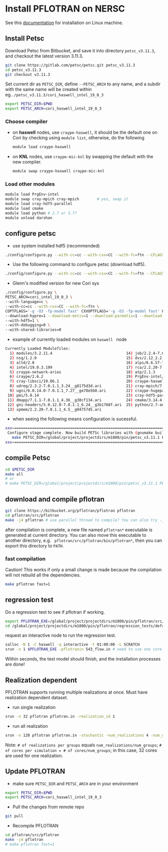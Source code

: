 # Install PFLOTRAN on NERSC

See this [documentation](https://www.pflotran.org/documentation/user_guide/how_to/installation/linux.html#linux-install) for installation on Linux machine.

## Install Petsc

Download Petsc from Bitbucket, and save it into directory `petsc_v3.11.3`, and checkout the latest version 3.11.3.

```bash
git clone https://gitlab.com/petsc/petsc.git petsc_v3.11.3
cd petsc_v3.11.3
git checkout v3.11.3
```

Set current dir as `PETSC_DIR`, define `--PETSC_ARCH` to any name, and a subdir with the same name will be created within eg.`./petsc_v3.11.3/cori_haswell_intel_19_0_3`

```bash
export PETSC_DIR=$PWD
export PETSC_ARCH=cori_haswell_intel_19_0_3
```

### Choose compiler

- on **haswell** nodes, use `craype-haswell`,  it should be the default one on Cori by checking using `module list`,  otherwise,  do the following

  ```bash
  module load craype-haswell
  ```

- on **KNL** nodes, use `craype-mic-knl` by swapping the default with the new compiler.

  ```bash
  module swap craype-haswell craype-mic-knl
  ```


### Load other modules

```bash
module load PrgEnv-intel
module swap cray-mpich cray-mpich        # yes, swap it
module load cray-hdf5-parallel
module load cmake
module load python # 2.7 or 3.7?
module unload darshan
```

## configure petsc

- use system installed hdf5 (recommended)

```bash
./config/configure.py --with-cc=cc --with-cxx=CC --with-fc=ftn --CFLAGS='-fast -no-ipo' --CXXFLAGS='-fast -no-ipo' --FFLAGS='-fast -no-ipo' --with-shared-libraries=0 --with-debugging=0 --with-clanguage=c --PETSC_ARCH=$PETSC_ARCH --download-parmetis=1 --download-metis=1 --with-hdf5=1 --with-c2html=0 --download-mumps=1 --download-scalapack=1 --with-clib-autodetect=0 --with-fortranlib-autodetect=0 --with-cxxlib-autodetect=0 --LIBS=-lstdc++
```

- Use the following command to configure petsc (download hdf5).

```bash
./config/configure.py --with-cc=cc --with-cxx=CC --with-fc=ftn --CFLAGS='-fast -no-ipo' --CXXFLAGS='-fast -no-ipo' --FFLAGS='-fast -no-ipo' --with-shared-libraries=0 --with-debugging=0 --with-clanguage=c --PETSC_ARCH=$PETSC_ARCH --download-parmetis=1 --download-metis=1 --download-hdf5=1 --with-c2html=0 --with-clib-autodetect=0 --with-fortranlib-autodetect=0 --with-cxxlib-autodetect=0 --LIBS=-lstdc++
```

- Glenn's modified version for new Cori sys

```bash
./config/configure.py \
PETSC_ARCH=cori_intel_19_0_3 \
--with-language=c \
--with-cc=cc --with-cxx=CC --with-fc=ftn \
COPTFLAGS='-g -O3 -fp-model fast' CXXOPTFLAGS='-g -O3 -fp-model fast' FOPTFLAGS='-g -O3 -fp-model fast' \
--download-hypre=1 --download-metis=1 --download-parmetis=1 --download-mumps=1 --download-scalapack=1 \
--with-hdf5=1 \
--with-debugging=0 \
--with-shared-libraries=0
```

- example of currently loaded modules on `haswell ` node

```bash
Currently Loaded Modulefiles:
  1) modules/3.2.11.4                                 14) job/2.2.4-7.0.1.1_3.29__g36b56f4.ari
  2) nsg/1.2.0                                        15) dvs/2.12_2.2.151-7.0.1.1_5.29__g7eb5e703
  3) altd/2.0                                         16) alps/6.6.57-7.0.1.1_5.1__g1b735148.ari
  4) intel/19.0.3.199                                 17) rca/2.2.20-7.0.1.1_4.33__g8e3fb5b.ari
  5) craype-network-aries                             18) atp/2.1.3
  6) craype/2.6.2                                     19) PrgEnv-intel/6.0.5
  7) cray-libsci/19.06.1                              20) craype-haswell
  8) udreg/2.3.2-7.0.1.1_3.24__g8175d3d.ari           21) cray-mpich/7.7.10
  9) ugni/6.0.14.0-7.0.1.1_7.27__ge78e5b0.ari         22) craype-hugepages2M
 10) pmi/5.0.14                                       23) cray-hdf5-parallel/1.10.5.2
 11) dmapp/7.1.1-7.0.1.1_4.36__g38cf134.ari           24) cmake/3.14.4
 12) gni-headers/5.0.12.0-7.0.1.1_6.24__g3b1768f.ari  25) python/2.7-anaconda-2019.07
 13) xpmem/2.2.20-7.0.1.1_4.5__g0475745.ari
```



- when seeing the following means configuration is sucessful.

```bash
xxx=========================================================================xxx
 Configure stage complete. Now build PETSc libraries with (gnumake build):
   make PETSC_DIR=/global/project/projectdirs/m1800/pin/petsc_v3.11.1 PETSC_ARCH=cori_haswell_intel_19_0_3 all
xxx=========================================================================xxx
```

## compile Petsc

```bash
cd $PETSC_DIR
make all
# or
# make PETSC_DIR=/global/project/projectdirs/m1800/pin/petsc_v3.11.1 PETSC_ARCH=cori_haswell_intel_19_0_3 all
```

## download and compile pflotran

```bash
git clone https://bitbucket.org/pflotran/pflotran pflotran
cd pflotran/src/pflotran
make -j4 pflotran # use parallel thread to compile? You can also try -j8, -j16... if more cores are available
```

after compilation is complete, a new file named `pflotran*` executable is generated at current directory. You can also move this executable to another directory, e.g. ` pflotran/src/pflotran/bin/pflotran*`, then you can export this directory to `PATH`.

### fast compilation	

Caution! This works if only a small change is made because the compilation will not rebuild all the dependencies.

```bash
make pflotran fast=1
```

## regression test

Do a regression test to see if pflotran if working.

```bash
export PFLOTRAN_EXE=/global/project/projectdirs/m1800/pin/pflotran/src/pflotran/pflotran
cd /global/project/projectdirs/m1800/pin/pflotran/regression_tests/default/543
```

request an interactive node to run the regression test.

```bash
salloc -N 1 -C haswell -q interactive -t 01:00:00 -L SCRATCH 
srun -n 1 $PFLOTRAN_EXE -pflotranin 543_flow.in # need to use one core to run this example
```

Within seconds, the test model should finish, and the installation processes are done!

## Realization dependent

PFLOTRAN supports running multiple realizations at once. Must have realization dependent dataset.

- run single realization

```bash
srun -n 32 pflotran pflotran.in -realization_id 1
```

- run all realization

```bash
srun -n 128 pflotran pflotran.in -stochastic -num_realizations 4 -num_groups 4
```

Note: `# of realizations per groups` equals `num_realizations/num_groups`; `# of cores per simulation = # of cores/num_groups`; in this case, 32 cores are used for one realization.

## Update PFLOTRAN

-  make sure `PETSC_DIR` and `PETSC_ARCH` are in your environment

```bash
export PETSC_DIR=$PWD
export PETSC_ARCH=cori_haswell_intel_19_0_3
```

- Pull the changes from remote repo

```bash
git pull 
```

- Recompile PFLOTRAN

```bash
cd pflotran/src/pflotran
make -j4 pflotran
# make pflotran fast=1
```

